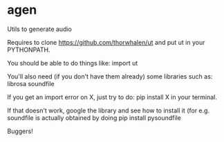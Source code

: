 # agen
Utils to generate audio

Requires to clone https://github.com/thorwhalen/ut and put ut in your PYTHONPATH.

You should be able to do things like:
    import ut

You'll also need (if you don't have them already) some libraries such as:
    librosa
    soundfile

If you get an import error on X, just try to do:
    pip install X
in your terminal.

If that doesn't work, google the library and see how to install it (for e.g. soundfile is actually
obtained by doing
    pip install pysoundfile

Buggers!





